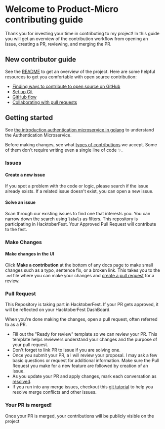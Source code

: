 # Welcome to Product-Micro contributing guide <!-- omit in toc -->

Thank you for investing your time in contributing to my project!
In this guide you will get an overview of the contribution workflow from opening an issue, creating a PR, reviewing, and merging the PR.

## New contributor guide

See the [README](README.md) to get an overview of the project. Here are some helpful resources to get you comfortable with open source contribution:

- [Finding ways to contribute to open source on GitHub](https://docs.github.com/en/get-started/exploring-projects-on-github/finding-ways-to-contribute-to-open-source-on-github)
- [Set up Git](https://docs.github.com/en/get-started/quickstart/set-up-git)
- [GitHub flow](https://docs.github.com/en/get-started/quickstart/github-flow)
- [Collaborating with pull requests](https://docs.github.com/en/github/collaborating-with-pull-requests)


## Getting started

See [the introduction authentication microservice in golang](https://medium.com/@ujjwal26599/build-an-authentication-microservice-in-golang-from-the-scratch-3b452fa876c0) to understand the Authentication Microservice.

Before making changes, see what [types of contributions](/contributing/types-of-contributions.md) we accept. Some of them don't require writing even a single line of code :sparkles:. 

### Issues

#### Create a new issue

If you spot a problem with the code or logic, please search if the issue already exists. If a related issue doesn't exist, you can open a new issue.

#### Solve an issue

Scan through our existing issues to find one that interests you. You can narrow down the search using `labels` as filters. This repository is participating in HacktoberFest. Your Approved Pull Request will contribute to the fest.

### Make Changes

#### Make changes in the UI

Click **Make a contribution** at the bottom of any docs page to make small changes such as a typo, sentence fix, or a broken link. This takes you to the `.md` file where you can make your changes and [create a pull request](#pull-request) for a review. 



### Pull Request

This Repository is taking part in HacktoberFest. If your PR gets approved, it will be reflected on your HacktoberFest DashBoard.
 
When you're done making the changes, open a pull request, often referred to as a PR. 
- Fill out the "Ready for review" template so we can review your PR. This template helps reviewers understand your changes and the purpose of your pull request. 
- Don't forget to link PR to issue if you are solving one.
- Once you submit your PR, a I will review your proposal. I may ask a few basic questions or request for additional information. Make sure the Pull Request you make for a new feature are followed by creation of an Issue.
- As you update your PR and apply changes, mark each conversation as [resolved](https://docs.github.com/en/github/collaborating-with-issues-and-pull-requests/commenting-on-a-pull-request#resolving-conversations).
- If you run into any merge issues, checkout this [git tutorial](https://lab.github.com/githubtraining/managing-merge-conflicts) to help you resolve merge conflicts and other issues.

### Your PR is merged!

Once your PR is merged, your contributions will be publicly visible on the project